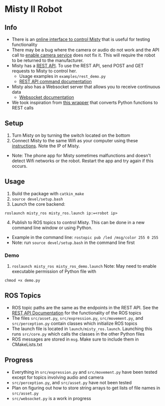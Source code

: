 # Misty II Robot

## Info

* There is an [online interface to control Misty](https://docs.mistyrobotics.com/misty-ii/get-started/meet-misty/) that is useful for testing functionality
* There may be a bug where the camera or audio do not work and the API call to [enable camera service](https://docs.mistyrobotics.com/misty-ii/robot/misty-ii/#using-misty-39-s-rgb-camera) does not fix it. This will require the robot to be returned to the manufacturer.
* Misty has a [REST API](https://docs.mistyrobotics.com/misty-ii/rest-api/overview/). To use the REST API, send POST and GET requests to Misty to control her.
  * Usage examples in `examples/rest_demo.py`
  * [REST API command documentation](https://docs.mistyrobotics.com/misty-ii/rest-api/api-reference)
* Misty also has a Websocket server that allows you to receive continuous data
  * [Websocket documentation](https://docs.mistyrobotics.com/misty-ii/rest-api/overview/#getting-live-data-from-misty)
* We took inspiration from [this wrapper](https://github.com/MistyCommunity/Wrapper-Python) that converts Python functions to REST calls

## Setup

1. Turn Misty on by turning the switch located on the bottom
2. Connect Misty to the same Wifi as your computer using these [instructions](https://docs.mistyrobotics.com/tools-&-apps/mobile/misty-app/). Note the IP of Misty.
  * Note: The phone app for Misty sometimes malfunctions and doesn't detect Wifi networks or the robot. Restart the app and try again if this occurs.

## Usage

1. Build the package with `catkin_make`
2. ```source devel/setup.bash```
2. Launch the core backend:

```
roslaunch misty_ros misty_ros.launch ip:=<robot ip>
```

4. Publish to ROS topics to control Misty. This can be done in a new command line window or using Python.
  * Example in the command line: `rostopic pub /led /msg/color 255 0 255`
  * Note: run ```source devel/setup.bash``` in the command line first

### Demo

1. ```roslaunch misty_ros misty_ros_demo.launch```
Note: May need to enable executable permission of Python file with
```
chmod +x demo.py
```

## ROS Topics

* ROS topic paths are the same as the endpoints in the REST API. See the [REST API Documentation](https://docs.mistyrobotics.com/misty-ii/rest-api/api-reference/) for the functionality of the ROS topics
* The files `src/asset.py`, `src/expression.py`, `src/movement.py`, and `src/perception.py` contain classes which initialize ROS topics
* The launch file is located in `launch/misty_ros.launch`. Launching this runs `src/core.py` which calls the classes in the other Python files
* ROS messages are stored in `msg`. Make sure to include them in CMakeLists.txt


## Progress

* Everything in `src/expression.py` and `src/movement.py` have been tested except for topics involving audio and camera
* `src/perception.py`, and `src/asset.py` have not been tested
* Plan on figuring out how to store string arrays to get lists of file names in `src/asset.py`
* `src/websocket.py` is a work in progress

